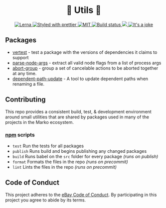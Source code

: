 <h1 align="center">🔨 Utils 🔧</h1>
<p align="center">
  <!-- Structure -->
  <a href="https://github.com/lerna/lerna">
    <img src="https://img.shields.io/badge/monorepo-lerna-531099.svg" alt="Lerna"/>
  </a>
  <!-- Format -->
  <a href="https://github.com/prettier/prettier">
    <img src="https://img.shields.io/badge/styled_with-prettier-ff69b4.svg" alt="Styled with prettier"/>
  </a>
  <!-- License -->
  <a href="./LICENSE">
    <img src="https://img.shields.io/github/license/marko-js/utils.svg" alt="MIT"/>
  </a>
  <!-- CI -->
  <a href="https://travis-ci.com/marko-js/utils">
    <img src="https://travis-ci.com/marko-js/utils.svg?branch=master" alt="Build status"/>
  </a>
  <!-- Coverage -->
  <a href="https://codecov.io/gh/marko-js/utils">
    <img src="https://codecov.io/gh/marko-js/utils/branch/master/graph/badge.svg" />
  </a>
  <!-- It's a joke -->
  <a href="https://twitter.com/mlrawlings/status/974823927917641728">
    <img src="https://img.shields.io/badge/🐛-Bug Free-green.svg" alt="It's a joke"/>
  </a>
</p>

## Packages

- [vertest](https://github.com/marko-js/utils/blob/master/packages/vertest/README.md) -
  test a package with the versions of dependencies it claims to support
- [parse-node-args](https://github.com/marko-js/utils/blob/master/packages/parse-node-args/README.md) -
  extract all valid node flags from a list of process args
- [abort-group](https://github.com/marko-js/utils/blob/master/packages/abort-group/README.md) -
  group a set of cancelable actions to be aborted together at any time.
- [dependent-path-update](https://github.com/marko-js/utils/blob/master/packages/dependent-path-update/README.md) -
  A tool to update dependent paths when renaming a file.

## Contributing

This repo provides a consistent build, test, & development environment around small utilities that are shared by packages used in many of the projects in the Marko ecosystem.

### [npm](https://twitter.com/chriscoyier/status/896051713378992130) scripts

- `test` Run the tests for all packages
- `publish` Runs build and begins publishing any changed packages
- `build` Runs babel on the `src` folder for every package _(runs on publish)_
- `format` Formats the files in the repo _(runs on precommit)_
- `lint` Lints the files in the repo _(runs on precommit)_

## Code of Conduct

This project adheres to the [eBay Code of Conduct](./.github/CODE_OF_CONDUCT.md). By participating in this project you agree to abide by its terms.
